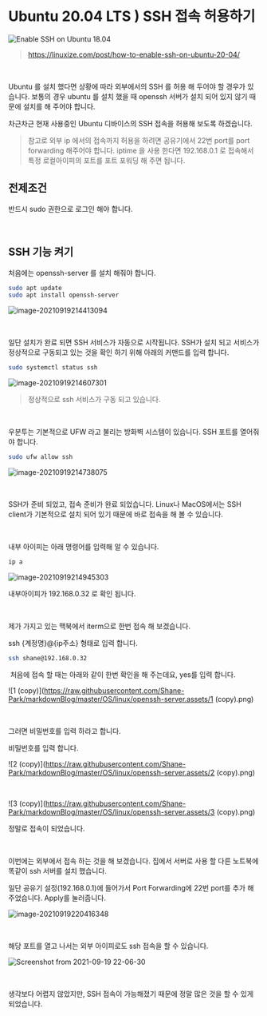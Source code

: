 # Ubuntu 20.04 LTS ) SSH 접속 허용하기

![Enable SSH on Ubuntu 18.04](https://raw.githubusercontent.com/Shane-Park/markdownBlog/master/OS/linux/openssh-server.assets/featured_hud1de18774fc6feb5ae8168196a42a70d_96244_768x0_resize_q75_lanczos.jpg)		

> https://linuxize.com/post/how-to-enable-ssh-on-ubuntu-20-04/

​	

Ubuntu 를 설치 했다면 상황에 따라 외부에서의 SSH 를 허용 해 두어야 할 경우가 있습니다. 보통의 경우 ubuntu 를 설치 했을 때 openssh 서버가 설치 되어 있지 않기 때문에 설치를 해 주어야 합니다.

차근차근 현재 사용중인 Ubuntu 디바이스의 SSH 접속을 허용해 보도록 하겠습니다.

> 참고로 외부 ip 에서의 접속까지 허용을 하려면 공유기에서 22번 port를 port forwarding 해주어야 합니다. iptime 을 사용 한다면 192.168.0.1 로 접속해서 특정 로컬아이피의 포트를 포트 포워딩 해 주면 됩니다.



## 전제조건

반드시 sudo 권한으로 로그인 해야 합니다.

​	

## SSH 기능 켜기

처음에는 openssh-server 를 설치 해줘야 합니다.

```bash
sudo apt update
sudo apt install openssh-server

```

![image-20210919214413094](https://raw.githubusercontent.com/Shane-Park/markdownBlog/master/OS/linux/openssh-server.assets/image-20210919214413094.png)

​	

일단 설치가 완료 되면 SSH 서비스가 자동으로 시작됩니다. SSH가 설치 되고 서비스가 정상적으로 구동되고 있는 것을 확인 하기 위해 아래의 커맨드를 입력 합니다.

```bash
sudo systemctl status ssh

```

![image-20210919214607301](https://raw.githubusercontent.com/Shane-Park/markdownBlog/master/OS/linux/openssh-server.assets/image-20210919214607301.png)

> 정상적으로 ssh 서비스가 구동 되고 있습니다.

​	

우분투는 기본적으로 UFW 라고 불리는 방화벽 시스템이 있습니다. SSH 포트를 열어줘야 합니다.

```bash
sudo ufw allow ssh
```

![image-20210919214738075](https://raw.githubusercontent.com/Shane-Park/markdownBlog/master/OS/linux/openssh-server.assets/image-20210919214738075.png)

​	

SSH가 준비 되었고, 접속 준비가 완료 되었습니다. Linux나 MacOS에서는 SSH client가 기본적으로 설치 되어 있기 때문에 바로 접속을 해 볼 수 있습니다.

​	

내부 아이피는 아래 명령어를 입력해 알 수 있습니다.

```bash
ip a
```

![image-20210919214945303](https://raw.githubusercontent.com/Shane-Park/markdownBlog/master/OS/linux/openssh-server.assets/image-20210919214945303.png)

내부아이피가 192.168.0.32 로 확인 됩니다.

​		

제가 가지고 있는 맥북에서 iterm으로 한번 접속 해 보겠습니다.

ssh {계정명}@{ip주소} 형태로 입력 합니다.

```bash
ssh shane@192.168.0.32
```

​	처음에 접속 할 때는 아래와 같이 한번 확인을 해 주는데요, yes를 입력 합니다.

![1 (copy)](https://raw.githubusercontent.com/Shane-Park/markdownBlog/master/OS/linux/openssh-server.assets/1 (copy).png)

​	 	

그러면 비밀번호를 입력 하라고 합니다.

비밀번호를 입력 합니다.

![2 (copy)](https://raw.githubusercontent.com/Shane-Park/markdownBlog/master/OS/linux/openssh-server.assets/2 (copy).png)

​			

![3 (copy)](https://raw.githubusercontent.com/Shane-Park/markdownBlog/master/OS/linux/openssh-server.assets/3 (copy).png)

정말로 접속이 되었습니다.

​	

이번에는 외부에서 접속 하는 것을 해 보겠습니다. 집에서 서버로 사용 할 다른 노트북에 똑같이 ssh 서버를 설치 했습니다.

일단 공유기 설정(192.168.0.1)에 들어가서 Port Forwarding에 22번 port를 추가 해 주었습니다. Apply를 눌러줍니다.

![image-20210919220416348](https://raw.githubusercontent.com/Shane-Park/markdownBlog/master/OS/linux/openssh-server.assets/image-20210919220416348.png)

​		

해당 포트를 열고 나서는 외부 아이피로도 ssh 접속을 할 수 있습니다.

![Screenshot from 2021-09-19 22-06-30](https://raw.githubusercontent.com/Shane-Park/markdownBlog/master/OS/linux/openssh-server.assets/22-06-30.png)

​	

생각보다 어렵지 않았지만, SSH 접속이 가능해졌기 때문에 정말 많은 것을 할 수 있게 되었습니다.